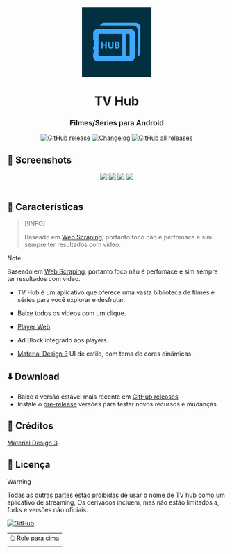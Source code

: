 <div align="center">

<img src="fastlane/ic_launcher.png"  width=160 height=160  align="center">

# TV Hub

### Filmes/Series para Android

[![GitHub release](https://img.shields.io/github/v/release/LucasLixo/TV-Hub?color=black&label=Stable&logo=github)](https://github.com/LucasLixo/TV-Hub/releases/latest/)
[![Changelog](https://img.shields.io/badge/Changelog-lightgray?style=flat&color=gray&logo=keep-a-changelog)](https://github.com/LucasLixo/TV-Hub/blob/main/CHANGELOG.md)
[![GitHub all releases](https://img.shields.io/github/downloads/LucasLixo/TV-Hub/total?label=Downloads&logo=github)](https://github.com/LucasLixo/TV-Hub/releases/)

</div>


## 📱 Screenshots

<div align="center">
<div>
<img src="https://github.com/LucasLixo/TV-Hub/assets/104840846/0366d398-ade8-4205-b09a-e7f0ea054591" width="24%" />
<img src="https://github.com/LucasLixo/TV-Hub/assets/104840846/9905cf60-9fde-4e86-a61d-c72b0052ec4c" width="24%" />
<img src="https://github.com/LucasLixo/TV-Hub/assets/104840846/08e95e8f-e1cf-4993-9d92-ff2212ab87d5" width="24%" />
<img src="https://github.com/LucasLixo/TV-Hub/assets/104840846/27d6ed86-9aa8-4cfb-abf6-cb69650f2e62" width="24%" />
</div>
</div>

<br>

## 📖 Características

>[!INFO]
>
>Baseado em [Web Scraping](https://pt.wikipedia.org/wiki/Web_scraping),
>portanto foco não é perfomace e sim sempre ter resultados com video.

>[!NOTE]
>
>Baseado em [Web Scraping](https://pt.wikipedia.org/wiki/Web_scraping),
>portanto foco não é perfomace e sim sempre ter resultados com video.

- TV Hub é um aplicativo que oferece uma vasta biblioteca de filmes e séries para você explorar e desfrutar.

- Baixe todos os vídeos com um clique.

- [Player Web](react-native-webview).

- Ad Block integrado aos players.

- [Material Design 3](https://github.com/callstack/react-native-paper) UI de estilo, com tema de cores dinâmicas.

## ⬇️ Download

- Baixe a versão estável mais recente em [GitHub releases](https://github.com/LucasLixo/TV-Hub/releases/latest)
- Instale o [pre-release](https://github.com/LucasLixo/TV-Hub/releases/) versões para testar novos recursos e mudanças

## 🧱 Créditos

[Material Design 3](https://github.com/callstack/react-native-paper)

## 📃 Licença

>[!WARNING]
>
>Todas as outras partes estão proibidas de usar o nome de TV hub como um aplicativo de streaming,
>Os derivados incluem, mas não estão limitados a, forks e versões não oficiais.

[![GitHub](https://img.shields.io/github/license/LucasLixo/TV-Hub?style=for-the-badge)](https://github.com/LucasLixo/TV-Hub/blob/main/LICENSE)

<div align="right">
<table><td>
<a href="#start-of-content">👆 Role para cima</a>
</td></table>
</div>
